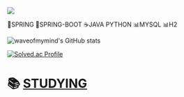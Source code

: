 <img src="https://capsule-render.vercel.app/api?type=waving&color=6DB33F&height=300&section=header&text=wave%20of%20my%20mind&fontSize=89&fontColor=ffffff" />


🍃SPRING 🍃SPRING-BOOT ☕JAVA PYTHON 📊MYSQL 📊H2


![waveofmymind's GitHub stats](https://github-readme-stats.vercel.app/api?username=waveofmymind&show_icons=true&theme=dark)   

[![Solved.ac Profile](http://mazassumnida.wtf/api/generate_badge?boj=sjun0913)](https://solved.ac/sjun0913)

# 📚 [STUDYING](https://github.com/waveofmymind/study.git)
